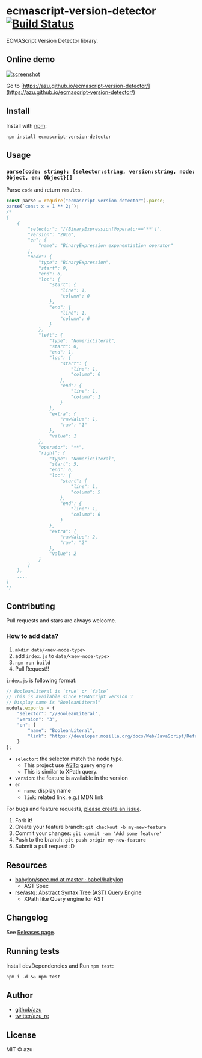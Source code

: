 # ecmascript-version-detector [![Build Status](https://travis-ci.org/azu/ecmascript-version-detector.svg?branch=master)](https://travis-ci.org/azu/ecmascript-version-detector)

ECMAScript Version Detector library.

## Online demo

[![screenshot](https://monosnap.com/file/4CdkSilOA0ueFNQT5ovbBzzZkwOLiU.png)](https://azu.github.io/ecmascript-version-detector/)

Go to [https://azu.github.io/ecmascript-version-detector/](https://azu.github.io/ecmascript-version-detector/)

## Install

Install with [npm](https://www.npmjs.com/):

    npm install ecmascript-version-detector

## Usage

### `parse(code: string): {selector:string, version:string, node: Object, en: Object}[]`

Parse `code` and return `results`.

```js
const parse = require("ecmascript-version-detector").parse;
parse(`const x = 1 ** 2;`);
/*
[
    {
        "selector": "//BinaryExpression[@operator=='**']",
        "version": "2016",
        "en": {
            "name": "BinaryExpression exponentiation operator"
        },
        "node": {
            "type": "BinaryExpression",
            "start": 0,
            "end": 6,
            "loc": {
                "start": {
                    "line": 1,
                    "column": 0
                },
                "end": {
                    "line": 1,
                    "column": 6
                }
            },
            "left": {
                "type": "NumericLiteral",
                "start": 0,
                "end": 1,
                "loc": {
                    "start": {
                        "line": 1,
                        "column": 0
                    },
                    "end": {
                        "line": 1,
                        "column": 1
                    }
                },
                "extra": {
                    "rawValue": 1,
                    "raw": "1"
                },
                "value": 1
            },
            "operator": "**",
            "right": {
                "type": "NumericLiteral",
                "start": 5,
                "end": 6,
                "loc": {
                    "start": {
                        "line": 1,
                        "column": 5
                    },
                    "end": {
                        "line": 1,
                        "column": 6
                    }
                },
                "extra": {
                    "rawValue": 2,
                    "raw": "2"
                },
                "value": 2
            }
        }
    },
    ....
]
*/
```


## Contributing

Pull requests and stars are always welcome.

### How to add [data](data/)?

1. `mkdir data/<new-node-type>`
2. add `index.js` to `data/<new-node-type>`
3. `npm run build`
4. Pull Request!!

`index.js` is following format:

```js
// BooleanLiteral is `true` or `false`
// This is available since ECMAScript version 3
// Display name is "BooleanLiteral"
module.exports = {
    "selector": "//BooleanLiteral",
    "version": "3",
    "en": {
        "name": "BooleanLiteral",
        "link": "https://developer.mozilla.org/docs/Web/JavaScript/Reference/Global_Objects/Boolean"
    }
};
```

- `selector`: the selector match the node type.
    - This project use [ASTq](https://github.com/rse/astq "ASTq") query engine
    - This is similar to XPath query.
- `version`: the feature is available in the version
- `en`
    - `name`: display name
    - `link`: related link. e.g.) MDN link

For bugs and feature requests, [please create an issue](https://github.com/azu/ecmascript-version-detector/issues).

1. Fork it!
2. Create your feature branch: `git checkout -b my-new-feature`
3. Commit your changes: `git commit -am 'Add some feature'`
4. Push to the branch: `git push origin my-new-feature`
5. Submit a pull request :D


## Resources

- [babylon/spec.md at master · babel/babylon](https://github.com/babel/babylon/blob/master/ast/spec.md)
    - AST Spec
- [rse/astq: Abstract Syntax Tree (AST) Query Engine](https://github.com/rse/astq)
    - XPath like Query engine for AST

## Changelog

See [Releases page](https://github.com/azu/ecmascript-version-detector/releases).

## Running tests

Install devDependencies and Run `npm test`:

    npm i -d && npm test

## Author

- [github/azu](https://github.com/azu)
- [twitter/azu_re](https://twitter.com/azu_re)

## License

MIT © azu
